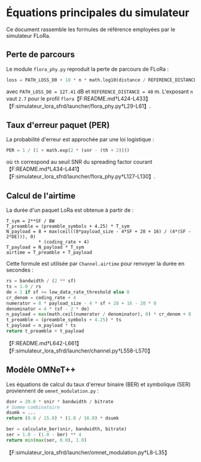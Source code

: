 # Équations principales du simulateur

Ce document rassemble les formules de référence employées par le simulateur FLoRa.

## Perte de parcours

Le module `flora_phy.py` reproduit la perte de parcours de FLoRa :

```python
loss = PATH_LOSS_D0 + 10 * n * math.log10(distance / REFERENCE_DISTANCE)
```

avec `PATH_LOSS_D0 = 127.41` dB et `REFERENCE_DISTANCE = 40` m. L'exposant `n` vaut `2.7` pour le profil `flora`【F:README.md†L424-L433】【F:simulateur_lora_sfrd/launcher/flora_phy.py†L29-L61】.

## Taux d'erreur paquet (PER)

La probabilité d'erreur est approchée par une loi logistique :

```python
PER = 1 / (1 + math.exp(2 * (snr - (th + 2))))
```

où `th` correspond au seuil SNR du spreading factor courant【F:README.md†L434-L441】【F:simulateur_lora_sfrd/launcher/flora_phy.py†L127-L130】.

## Calcul de l'airtime

La durée d'un paquet LoRa est obtenue à partir de :

```text
T_sym = 2**SF / BW
T_preamble = (preamble_symbols + 4.25) * T_sym
N_payload = 8 + max(ceil((8*payload_size - 4*SF + 28 + 16) / (4*(SF - 2*DE))), 0)
            * (coding_rate + 4)
T_payload = N_payload * T_sym
airtime = T_preamble + T_payload
```

Cette formule est utilisée par `Channel.airtime` pour renvoyer la durée en secondes :

```python
rs = bandwidth / (2 ** sf)
ts = 1.0 / rs
de = 1 if sf >= low_data_rate_threshold else 0
cr_denom = coding_rate + 4
numerator = 8 * payload_size - 4 * sf + 28 + 16 - 20 * 0
denominator = 4 * (sf - 2 * de)
n_payload = max(math.ceil(numerator / denominator), 0) * cr_denom + 8
t_preamble = (preamble_symbols + 4.25) * ts
t_payload = n_payload * ts
return t_preamble + t_payload
```
【F:README.md†L642-L661】【F:simulateur_lora_sfrd/launcher/channel.py†L558-L570】

## Modèle OMNeT++

Les équations de calcul du taux d'erreur binaire (BER) et symbolique (SER) proviennent de `omnet_modulation.py` :

```python
dsnr = 20.0 * snir * bandwidth / bitrate
# Somme combinatoire
dsumk = ...
return (8.0 / 15.0) * (1.0 / 16.0) * dsumk
```

```python
ber = calculate_ber(snir, bandwidth, bitrate)
ser = 1.0 - (1.0 - ber) ** 4
return min(max(ser, 0.0), 1.0)
```
【F:simulateur_lora_sfrd/launcher/omnet_modulation.py†L8-L35】
